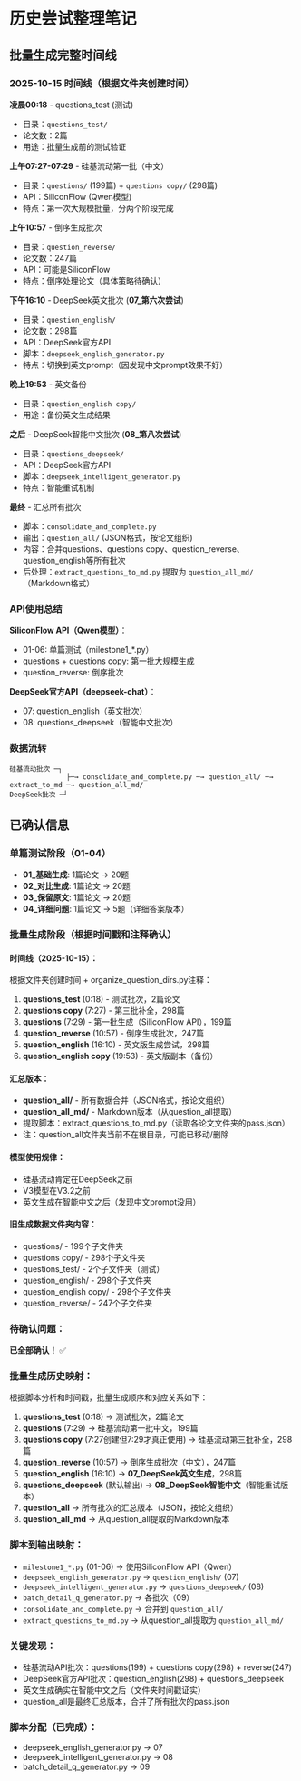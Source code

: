 # 历史尝试整理笔记

## 批量生成完整时间线

### 2025-10-15 时间线（根据文件夹创建时间）

**凌晨00:18** - questions_test (测试)
- 目录：`questions_test/` 
- 论文数：2篇
- 用途：批量生成前的测试验证

**上午07:27-07:29** - 硅基流动第一批（中文）
- 目录：`questions/` (199篇) + `questions copy/` (298篇)
- API：SiliconFlow (Qwen模型)
- 特点：第一次大规模批量，分两个阶段完成

**上午10:57** - 倒序生成批次
- 目录：`question_reverse/`
- 论文数：247篇
- API：可能是SiliconFlow
- 特点：倒序处理论文（具体策略待确认）

**下午16:10** - DeepSeek英文批次 (**07_第六次尝试**)
- 目录：`question_english/`
- 论文数：298篇
- API：DeepSeek官方API
- 脚本：`deepseek_english_generator.py`
- 特点：切换到英文prompt（因发现中文prompt效果不好）

**晚上19:53** - 英文备份
- 目录：`question_english copy/`
- 用途：备份英文生成结果

**之后** - DeepSeek智能中文批次 (**08_第八次尝试**)
- 目录：`questions_deepseek/`
- API：DeepSeek官方API
- 脚本：`deepseek_intelligent_generator.py`
- 特点：智能重试机制

**最终** - 汇总所有批次
- 脚本：`consolidate_and_complete.py`
- 输出：`question_all/` (JSON格式，按论文组织)
- 内容：合并questions、questions copy、question_reverse、question_english等所有批次
- 后处理：`extract_questions_to_md.py` 提取为 `question_all_md/`（Markdown格式）

### API使用总结

**SiliconFlow API（Qwen模型）**：
- 01-06: 单篇测试（milestone1_*.py）
- questions + questions copy: 第一批大规模生成
- question_reverse: 倒序批次

**DeepSeek官方API（deepseek-chat）**：
- 07: question_english（英文批次）
- 08: questions_deepseek（智能中文批次）

### 数据流转

```
硅基流动批次 ─┐
              ├─→ consolidate_and_complete.py ─→ question_all/ ─→ extract_to_md ─→ question_all_md/
DeepSeek批次 ─┘
```

## 已确认信息

### 单篇测试阶段（01-04）
- **01_基础生成**: 1篇论文 → 20题
- **02_对比生成**: 1篇论文 → 20题  
- **03_保留原文**: 1篇论文 → 20题
- **04_详细问题**: 1篇论文 → 5题（详细答案版本）

### 批量生成阶段（根据时间戳和注释确认）

#### 时间线（2025-10-15）：
根据文件夹创建时间 + organize_question_dirs.py注释：

1. **questions_test** (0:18) - 测试批次，2篇论文
2. **questions copy** (7:27) - 第三批补全，298篇
3. **questions** (7:29) - 第一批生成（SiliconFlow API），199篇
4. **question_reverse** (10:57) - 倒序生成批次，247篇
5. **question_english** (16:10) - 英文版生成尝试，298篇
6. **question_english copy** (19:53) - 英文版副本（备份）

#### 汇总版本：
- **question_all/** - 所有数据合并（JSON格式，按论文组织）
- **question_all_md/** - Markdown版本（从question_all提取）
- 提取脚本：extract_questions_to_md.py（读取各论文文件夹的pass.json）
- 注：question_all文件夹当前不在根目录，可能已移动/删除

#### 模型使用规律：
- 硅基流动肯定在DeepSeek之前
- V3模型在V3.2之前
- 英文生成在智能中文之后（发现中文prompt没用）

#### 旧生成数据文件夹内容：
- questions/ - 199个子文件夹
- questions copy/ - 298个子文件夹
- questions_test/ - 2个子文件夹（测试）
- question_english/ - 298个子文件夹
- question_english copy/ - 298个子文件夹
- question_reverse/ - 247个子文件夹

### 待确认问题：
**已全部确认！** ✅

### 批量生成历史映射：

根据脚本分析和时间戳，批量生成顺序和对应关系如下：

1. **questions_test** (0:18) → 测试批次，2篇论文
2. **questions** (7:29) → 硅基流动第一批中文，199篇
3. **questions copy** (7:27创建但7:29才真正使用) → 硅基流动第三批补全，298篇
4. **question_reverse** (10:57) → 倒序生成批次（中文），247篇
5. **question_english** (16:10) → **07_DeepSeek英文生成**，298篇
6. **questions_deepseek** (默认输出) → **08_DeepSeek智能中文**（智能重试版本）
7. **question_all** → 所有批次的汇总版本（JSON，按论文组织）
8. **question_all_md** → 从question_all提取的Markdown版本

### 脚本到输出映射：
- `milestone1_*.py` (01-06) → 使用SiliconFlow API（Qwen）
- `deepseek_english_generator.py` → `question_english/` (07)
- `deepseek_intelligent_generator.py` → `questions_deepseek/` (08)
- `batch_detail_q_generator.py` → 各批次（09）
- `consolidate_and_complete.py` → 合并到 `question_all/`
- `extract_questions_to_md.py` → 从question_all提取为 `question_all_md/`

### 关键发现：
- 硅基流动API批次：questions(199) + questions copy(298) + reverse(247)
- DeepSeek官方API批次：question_english(298) + questions_deepseek
- 英文生成确实在智能中文之后（文件夹时间戳证实）
- question_all是最终汇总版本，合并了所有批次的pass.json

### 脚本分配（已完成）：
- deepseek_english_generator.py → 07
- deepseek_intelligent_generator.py → 08
- batch_detail_q_generator.py → 09
